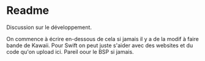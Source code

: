 # Readme
Discussion sur le développement.

On commence à écrire en-dessous de cela si jamais il y a de la modif à faire bande de Kawaii.
Pour Swift on peut juste s'aider avec des websites et du code qu'on upload ici. 
Pareil oour le BSP si jamais.
